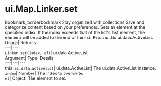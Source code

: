  
#  ui.Map.Linker.set 
bookmark_borderbookmark Stay organized with collections  Save and categorize content based on your preferences. 
Sets an element at the specified index. If the index exceeds that of the list's last element, the element will be added to the end of the list. 
Returns this ui.data.ActiveList.
Usage| Returns  
---|---  
`Linker.set(index, el)`| ui.data.ActiveList  
Argument| Type| Details  
---|---|---  
this: `ui.data.activelist`| ui.data.ActiveList| The ui.data.ActiveList instance.  
`index`| Number| The index to overwrite.  
`el`| Object| The element to set.  
